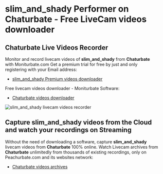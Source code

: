 # slim_and_shady Performer on Chaturbate - Free LiveCam videos downloader

## Chaturbate Live Videos Recorder

Monitor and record livecam videos of **slim_and_shady** from **Chaturbate** with Moniturbate.com
Get a premium trial for free by just and only registering with your Email address:
* [slim_and_shady Premium videos downloader](https://moniturbate.com/request-demo-licence-key.html)

Free livecam videos downloader - Moniturbate Software:
* [Chaturbate videos downloader](https://moniturbate.com/moniturbate-download-software.html)

![slim_and_shady livecam videos recorder](https://peachurnet.com/templates/moniturbate-software.png)


## Capture slim_and_shady videos from the Cloud and watch your recordings on Streaming

Without the need of downloading a software, capture **slim_and_shady** livecam videos from **Chaturbate** 100% online.
Watch Livecam archives from **Chaturbate** unlimitedly from thousands of existing recordings, only on Peachurbate.com and its websites network:
* [Chaturbate videos archives](https://peachurnet.com/)